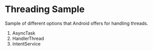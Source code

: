 # Threading Sample

Sample of different options that Android offers for handling threads.

1. AsyncTask
2. HandlerThread
3. IntentService